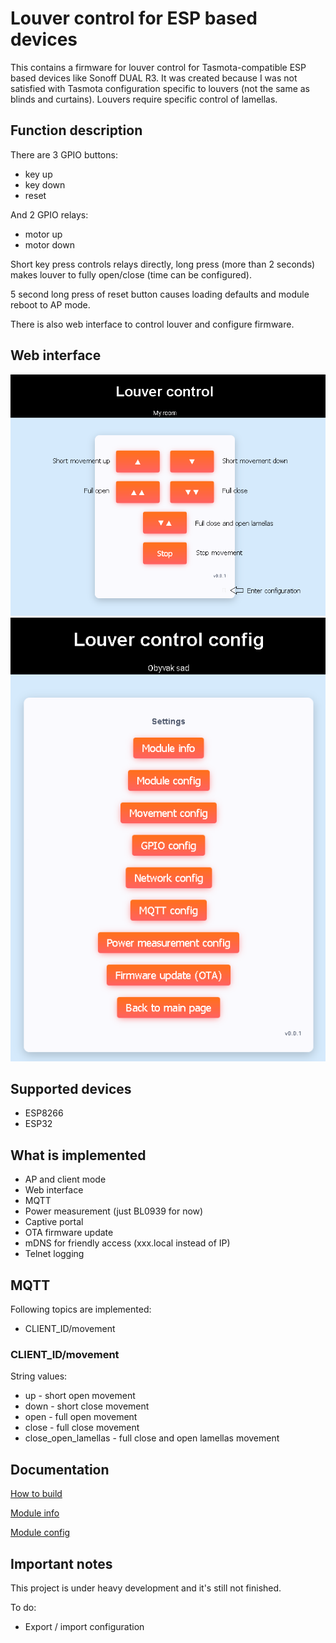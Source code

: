 # Louver control for ESP based devices
This contains a firmware for louver control for Tasmota-compatible ESP based devices like Sonoff DUAL R3. It was created because I was not satisfied with Tasmota configuration specific to louvers (not the same as blinds and curtains). Louvers require specific control of lamellas.

## Function description
There are 3 GPIO buttons:
 - key up
 - key down
 - reset

And 2 GPIO relays:
 - motor up
 - motor down

Short key press controls relays directly, long press (more than 2 seconds) makes louver to fully open/close (time can be configured).

5 second long press of reset button causes loading defaults and module reboot to AP mode.

There is also web interface to control louver and configure firmware.

## Web interface
![Main page](doc/main_page.png)
![Settings page](doc/settings_page.png)

## Supported devices
 - ESP8266
 - ESP32
 
## What is implemented
 - AP and client mode
 - Web interface
 - MQTT
 - Power measurement (just BL0939 for now)
 - Captive portal
 - OTA firmware update
 - mDNS for friendly access (xxx.local instead of IP)
 - Telnet logging
 
## MQTT
Following topics are implemented:
 - CLIENT_ID/movement
 
### CLIENT_ID/movement
String values:
 - up - short open movement
 - down - short close movement
 - open - full open movement
 - close - full close movement
 - close_open_lamellas - full close and open lamellas movement

## Documentation  
[How to build](doc/build.md)

[Module info](doc/module_info.md)

[Module config](doc/module_config.md)

## Important notes
This project is under heavy development and it's still not finished.

To do:
 - Export / import configuration
 


